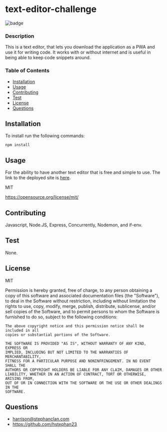 # text-editor-challenge
  
  ![badge](https://img.shields.io/badge/MIT-blue?logo=unlicense)

  ### Description

  This is a text editor, that lets you download the application as a PWA and use it for writing code. It works with or without internet and is useful in being able to keep code snippets around. 

  ### Table of Contents
  * [Installation](#-Installation)
  * [Usage](#-Usage)
  * [Contributing](#-Contributing)
  * [Test](#-Test)
  * [License](#-License)
  * [Questions](#-Questions)

  ## Installation
  To install run the following commands:
  ```
  npm install 
  ```
  ## Usage
  For the ability to have another text editor that is free and simple to use. The link to the deployed site is [here]().

  MIT

  https://opensource.org/license/mit/

  ## Contributing
  Javascript, Node.JS, Express, Concurrently, Nodemon, and if-env.

  ## Test
  None.

  ## License 
  MIT 

  Permission is hereby granted, free of charge, to any person obtaining a copy
    of this software and associated documentation files (the "Software"), to deal
    in the Software without restriction, including without limitation the rights
    to use, copy, modify, merge, publish, distribute, sublicense, and/or sell
    copies of the Software, and to permit persons to whom the Software is
    furnished to do so, subject to the following conditions:
    
    The above copyright notice and this permission notice shall be included in all
    copies or substantial portions of the Software.
    
    THE SOFTWARE IS PROVIDED "AS IS", WITHOUT WARRANTY OF ANY KIND, EXPRESS OR
    IMPLIED, INCLUDING BUT NOT LIMITED TO THE WARRANTIES OF MERCHANTABILITY,
    FITNESS FOR A PARTICULAR PURPOSE AND NONINFRINGEMENT. IN NO EVENT SHALL THE
    AUTHORS OR COPYRIGHT HOLDERS BE LIABLE FOR ANY CLAIM, DAMAGES OR OTHER
    LIABILITY, WHETHER IN AN ACTION OF CONTRACT, TORT OR OTHERWISE, ARISING FROM,
    OUT OF OR IN CONNECTION WITH THE SOFTWARE OR THE USE OR OTHER DEALINGS IN THE
    SOFTWARE.

  ## Questions

  * harrison@stephanclan.com
  * https://github.com/hstephan23